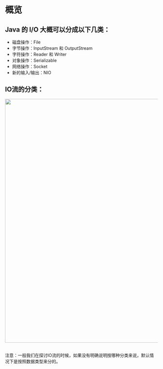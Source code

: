 # 概览

## Java 的 I/O 大概可以分成以下几类：

- 磁盘操作：File
- 字节操作：InputStream 和 OutputStream
- 字符操作：Reader 和 Writer
- 对象操作：Serializable
- 网络操作：Socket
- 新的输入/输出：NIO

## IO流的分类：

<div align="center"> <img src="https://gitee.com/duhouan/ImagePro/raw/master/java-notes/java/02_2.png" width="800"/> </div><br>

注意：一般我们在探讨IO流的时候，如果没有明确说明按哪种分类来说，默认情况下是按照数据类型来分的。
